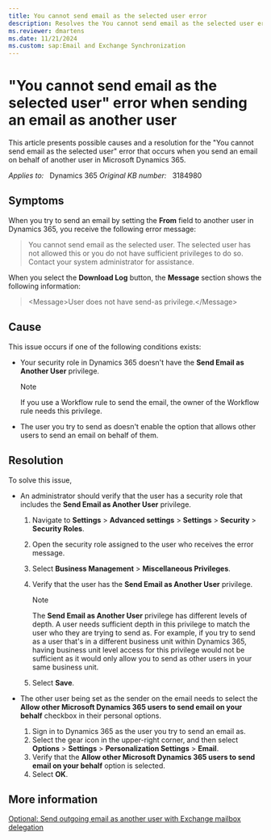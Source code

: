 ```yaml
---
title: You cannot send email as the selected user error
description: Resolves the You cannot send email as the selected user error that occurs when you send an email on behalf of another user in Microsoft Dynamics 365.
ms.reviewer: dmartens
ms.date: 11/21/2024
ms.custom: sap:Email and Exchange Synchronization
---
```

# "You cannot send email as the selected user" error when sending an email as another user

This article presents possible causes and a resolution for the "You cannot send email as the selected user" error that occurs when you send an email on behalf of another user in Microsoft Dynamics 365.

_Applies to:_ &nbsp; Dynamics 365
_Original KB number:_ &nbsp; 3184980

## Symptoms

When you try to send an email by setting the **From** field to another user in Dynamics 365, you receive the following error message:

> You cannot send email as the selected user. The selected user has not allowed this or you do not have sufficient privileges to do so. Contact your system administrator for assistance.

When you select the **Download Log** button, the **Message** section shows the following information:

> \<Message>User does not have send-as privilege.\</Message>

## Cause

This issue occurs if one of the following conditions exists:

- Your security role in Dynamics 365 doesn't have the **Send Email as Another User** privilege.

  > [!NOTE]
  > If you use a Workflow rule to send the email, the owner of the Workflow rule needs this privilege.

- The user you try to send as doesn't enable the option that allows other users to send an email on behalf of them.

## Resolution

To solve this issue,

- An administrator should verify that the user has a security role that includes the **Send Email as Another User** privilege.

  1. Navigate to **Settings** > **Advanced settings** > **Settings** > **Security** > **Security Roles**.
  1. Open the security role assigned to the user who receives the error message.
  1. Select **Business Management** > **Miscellaneous Privileges**.
  1. Verify that the user has the **Send Email as Another User** privilege.

      > [!NOTE]
      > The **Send Email as Another User** privilege has different levels of depth. A user needs sufficient depth in this privilege to match the user who they are trying to send as. For example, if you try to send as a user that's in a different business unit within Dynamics 365, having business unit level access for this privilege would not be sufficient as it would only allow you to send as other users in your same business unit.

  1. Select **Save**.

- The other user being set as the sender on the email needs to select the **Allow other Microsoft Dynamics 365 users to send email on your behalf** checkbox in their personal options.

  1. Sign in to Dynamics 365 as the user you try to send an email as.
  1. Select the gear icon in the upper-right corner, and then select **Options** > **Settings** > **Personalization Settings** > **Email**.
  1. Verify that the **Allow other Microsoft Dynamics 365 users to send email on your behalf** option is selected.
  1. Select **OK**.

## More information

[Optional: Send outgoing email as another user with Exchange mailbox delegation](/power-platform/admin/send-email-on-behalf#optional-send-outgoing-email-as-another-user-with-exchange-mailbox-delegation)
